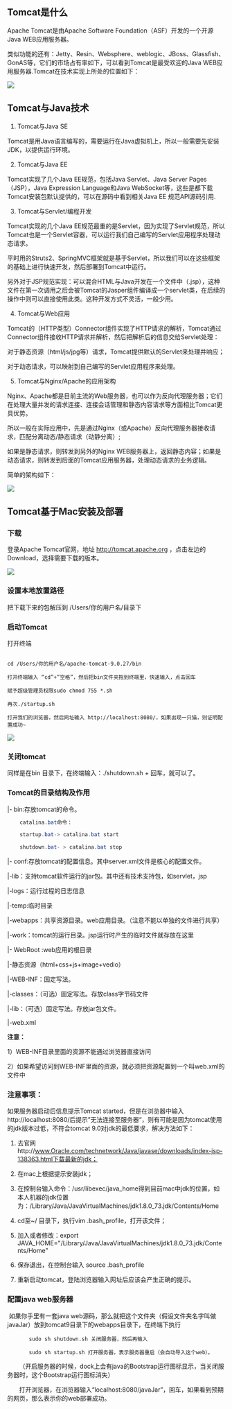 ## Tomcat是什么
Apache Tomcat是由Apache Software Foundation（ASF）开发的一个开源Java WEB应用服务器。

类似功能的还有：Jetty、Resin、Websphere、weblogic、JBoss、Glassfish、GonAS等，它们的市场占有率如下，可以看到Tomcat是最受欢迎的Java WEB应用服务器.Tomcat在技术实现上所处的位置如下：

![](https://imagerepos.oss-cn-beijing.aliyuncs.com/images/20191023101318.png)



## Tomcat与Java技术 
1. Tomcat与Java SE

Tomcat是用Java语言编写的，需要运行在Java虚拟机上，所以一般需要先安装JDK，以提供运行环境。

2. Tomcat与Java EE

Tomcat实现了几个Java EE规范，包括Java Servlet、Java Server Pages（JSP），Java Expression Language和Java WebSocket等，这些是都下载Tomcat安装包默认提供的，可以在源码中看到相关Java EE 规范API源码引用.

3. Tomcat与Servlet/编程开发

 Tomcat实现的几个Java EE规范最重的是Servlet，因为实现了Servlet规范，所以Tomcat也是一个Servlet容器，可以运行我们自己编写的Servlet应用程序处理动态请求。

平时用的Struts2、SpringMVC框架就是基于Servlet，所以我们可以在这些框架的基础上进行快速开发，然后部署到Tomcat中运行。

另外对于JSP规范实现：可以混合HTML与Java开发在一个文件中（.jsp），这种文件在第一次调用之后会被Tomcat的Jasper组件编译成一个servlet类，在后续的操作中则可以直接使用此类。这种开发方式不灵活，一般少用。

4. Tomcat与Web应用 

Tomcat的（HTTP类型）Connector组件实现了HTTP请求的解析，Tomcat通过Connector组件接收HTTP请求并解析，然后把解析后的信息交给Servlet处理：

对于静态资源（html/js/jpg等）请求，Tomcat提供默认的Servlet来处理并响应；

对于动态请求，可以映射到自己编写的Servlet应用程序来处理。

5. Tomcat与Nginx/Apache的应用架构

Nginx、Apache都是目前主流的Web服务器，也可以作为反向代理服务器；它们在处理大量并发的请求连接、连接会话管理和静态内容请求等方面相比Tomcat更具优势。

所以一般在实际应用中，先是通过Nginx（或Apache）反向代理服务器接收请求，匹配分离动态/静态请求（动静分离）;

如果是静态请求，则转发到另外的Nginx WEB服务器上，返回静态内容；如果是动态请求，则转发到后面的Tomcat应用服务器，处理动态请求的业务逻辑。

简单的架构如下：

![](https://imagerepos.oss-cn-beijing.aliyuncs.com/images/20191023101830.png)

## Tomcat基于Mac安装及部署

### 下载

登录Apache Tomcat官网，地址 http://tomcat.apache.org ，点击左边的Download，选择需要下载的版本。

![](https://imagerepos.oss-cn-beijing.aliyuncs.com/images/20191023102100.png)

### 设置本地放置路径

把下载下来的包解压到 /Users/你的用户名/目录下

### 启动Tomcat

打开终端

```

cd /Users/你的用户名/apache-tomcat-9.0.27/bin

打开终端输入 “cd”+”空格”，然后把bin文件夹拖到终端里，快速输入，点击回车

赋予超级管理员权限sudo chmod 755 *.sh

再次./startup.sh

打开我们的浏览器，然后网址输入 http://localhost:8080/，如果出现一只猫，则证明配置成功~

```
![](https://imagerepos.oss-cn-beijing.aliyuncs.com/images/20191023103754.png)

### 关闭tomcat

同样是在bin 目录下，在终端输入：./shutdown.sh + 回车，就可以了。


### Tomcat的目录结构及作用

|- bin:存放tomcat的命令。

```java
    catalina.bat命令：

    startup.bat-> catalina.bat start

    shutdown.bat- > catalina.bat stop
```
|- conf:存放tomcat的配置信息。其中server.xml文件是核心的配置文件。

|-lib：支持tomcat软件运行的jar包。其中还有技术支持包，如servlet，jsp

|-logs：运行过程的日志信息

|-temp:临时目录

|-webapps：共享资源目录。web应用目录。（注意不能以单独的文件进行共享）

|-work：tomcat的运行目录。jsp运行时产生的临时文件就存放在这里

|- WebRoot :web应用的根目录

|-静态资源（html+css+js+image+vedio）

|-WEB-INF：固定写法。

|-classes：（可选）固定写法。存放class字节码文件

|-lib：（可选）固定写法。存放jar包文件。

|-web.xml

**注意：**

1）WEB-INF目录里面的资源不能通过浏览器直接访问

2）如果希望访问到WEB-INF里面的资源，就必须把资源配置到一个叫web.xml的文件中


### 注意事项：
如果服务器启动后信息提示Tomcat started，但是在浏览器中输入http://localhost:8080/后提示”无法连接至服务器“，则有可能是因为tomcat使用的jdk版本过低，不符合tomcat 9.0对jdk的最低要求，解决方法如下：


1. 去官网http://www.Oracle.com/technetwork/Java/javase/downloads/index-jsp-138363.html下载最新的jdk；

2. 在mac上根据提示安装jdk；

3. 在控制台输入命令：/usr/libexec/java_home得到目前mac中jdk的位置，如本人机器的jdk位置为：/Library/Java/JavaVirtualMachines/jdk1.8.0_73.jdk/Contents/Home

4. cd至~/ 目录下，执行vim .bash_profile，打开该文件；

5. 加入或者修改：export JAVA_HOME="/Library/Java/JavaVirtualMachines/jdk1.8.0_73.jdk/Contents/Home"

6. 保存退出，在控制台输入 source .bash_profile

7. 重新启动tomcat，登陆浏览器输入网址后应该会产生正确的提示。

### 配置java web服务器

 如果你手里有一套java web源码，那么就把这个文件夹（假设文件夹名字叫做javaJar）放到tomcat9目录下的webapps目录下，在终端下执行

```
       sudo sh shutdown.sh 关闭服务器，然后再输入

       sudo sh startup.sh 打开服务器，表示服务器重启（会自动导入这个web）。
```

       （开启服务器的时候，dock上会有java的Bootstrap运行图标显示，当关闭服务器时，这个Bootstrap运行图标消失）

       打开浏览器，在浏览器输入“localhost:8080/javaJar”，回车，如果看到预期的网页，那么表示你的web部署成功。


